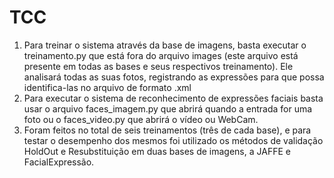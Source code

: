 # TCC


1.	Para treinar o sistema através da base de imagens, basta executar o treinamento.py que está fora do arquivo images (este arquivo está presente em todas as bases e seus respectivos treinamento). Ele analisará todas as suas fotos, registrando as expressões para que possa identifica-las no arquivo de formato .xml 
2.	Para executar o sistema de reconhecimento de expressões faciais basta usar o arquivo faces_imagem.py que abrirá quando a entrada for uma foto ou o faces_video.py que abrirá o vídeo ou WebCam.
3.	Foram feitos no total de seis treinamentos (três de cada base), e para testar o desempenho dos mesmos foi utilizado os métodos de validação HoldOut e Resubstituição em duas bases de imagens, a JAFFE e FacialExpressão. 
